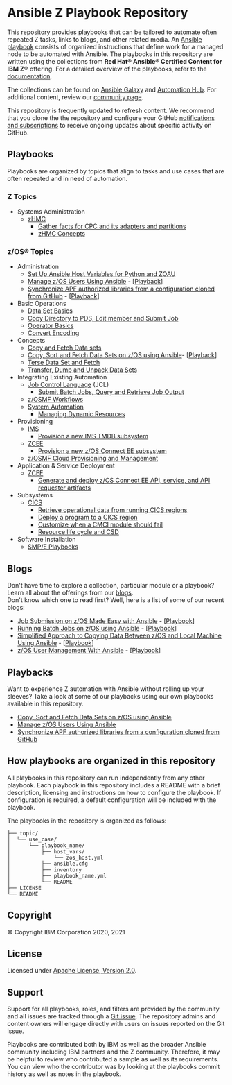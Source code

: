 # Ansible Z Playbook Repository

This repository provides playbooks that can be tailored to automate often
repeated Z tasks, links to blogs, and other related media. An [Ansible playbook](https://docs.ansible.com/ansible/latest/user_guide/playbooks_intro.html#playbooks-intro)
consists of organized instructions that define work for a managed node to be
automated with Ansible. The playbooks in this
repository are written using the collections from
**Red Hat® Ansible® Certified Content for IBM Z®** offering. For a detailed
overview of the playbooks, refer to the
[documentation](https://ibm.github.io/z_ansible_collections_doc/index.html).

The collections can be found on
[Ansible Galaxy](https://galaxy.ansible.com/search?deprecated=false&keywords=ibm_z&order_by=-relevance&page=1)
and [Automation Hub](https://www.ansible.com/products/automation-hub).
For additional content, review our [community page](ibm.biz/BdfsTR).

This repository is frequently updated to refresh content. We recommend that you clone the
the repository and configure your GitHub
[notifications and subscriptions](https://docs.github.com/en/github/managing-subscriptions-and-notifications-on-github/about-notifications#notifications-and-subscriptions)
to receive ongoing updates about specific activity on GitHub.

## Playbooks

Playbooks are organized by topics that align to tasks and use cases that are
often repeated and in need of automation.

### Z Topics

- Systems Administration
  - [zHMC](z_systems_administration/zhmc)
    - [Gather facts for CPC and its adapters and partitions](z_systems_administration/zhmc/docs/usecase_playbooks.md)
    - [zHMC Concepts](z_systems_administration/zhmc/docs/module_playbooks.md)

### z/OS® Topics

- Administration
  - [Set Up Ansible Host Variables for Python and ZOAU](zos_administration/host_setup)
  - [Manage z/OS Users Using Ansible](zos_concepts/user_management/add_remove_user) - \[[Playback](https://mediacenter.ibm.com/media/Managing+z+OS+Users+with+Ansible+/1_bnud4enw)]
  - [Synchronize APF authorized libraries from a configuration cloned from GitHub](zos_concepts/program_authorization/git_apf) - \[[Playback](https://mediacenter.ibm.com/media/Using+Ansible+to+synchronize+z+OS+APF+libraries+from+a+GitHub+configuration+file/1_e6qsiwmg)]
- Basic Operations
  - [Data Set Basics](zos_concepts/data_sets/data_set_basics)
  - [Copy Directory to PDS, Edit member and Submit Job](zos_concepts/data_sets/copy_edit_submit)
  - [Operator Basics](zos_concepts/zos_operator/zos_operator_basics)
  - [Convert Encoding](zos_concepts/encoding/convert_encoding)
- Concepts
  - [Copy and Fetch Data sets](zos_concepts/data_transfer/copy_fetch_data_set)
  - [Copy, Sort and Fetch Data Sets on z/OS using Ansible](zos_concepts/data_transfer/copy_sort_fetch)- \[[Playback](https://mediacenter.ibm.com/media/Copy%2C+sort%2C+and+fetch+data+on+z+OS+using+Ansible/1_ah4qhyvu)]
  - [Terse Data Set and Fetch](zos_concepts/data_transfer/terse_fetch_data_set)
  - [Transfer, Dump and Unpack Data Sets](zos_concepts/data_transfer/dump_pack_ftp_unpack_restore)
- Integrating Existing Automation
  - [Job Control Language](job_control_language) (JCL)
    - [Submit Batch Jobs, Query and Retrieve Job Output](zos_concepts/jobs/submit_query_retrieve)
  - [z/OSMF Workflows](zos_management/zosmf_workflows)
  - [System Automation](z_system_automation)
    - [Managing Dynamic Resources](z_system_automation/dynamic_resources/)
- Provisioning
  - [IMS](zos_subsystems/ims)
    - [Provision a new IMS TMDB subsystem](zos_subsystems/ims/ims_provisioning)
  - [ZCEE](zos_subsystems/zcee)
    - [Provision a new z/OS Connect EE subsystem](zos_subsystems/zcee/provisioning)
  - [z/OSMF Cloud Provisioning and Management](zos_management/zosmf_cloud_provisioning_and_management)
- Application & Service Deployment
  - [ZCEE](zos_subsystems/zcee)
    - [Generate and deploy z/OS Connect EE API, service, and API requester artifacts](zos_subsystems/zcee/api_deployment)
- Subsystems
  - [CICS](zos_subsystems/cics)
    - [Retrieve operational data from running CICS regions](zos_subsystems/cics/cmci/reporting)
    - [Deploy a program to a CICS region](zos_subsystems/cics/cmci/deploy_program)
    - [Customize when a CMCI module should fail](zos_subsystems/cics/cmci/override_failure)
    - [Resource life cycle and CSD](zos_subsystems/cics/cmci/resource_lifecycle_and_csd)
- Software Installation
  - [SMP/E Playbooks](https://github.com/IBM/z_ansible_collections_samples/tree/master/zos_concepts/software_management)

## Blogs

Don't have time to explore a collection, particular module or a playbook?  
Learn all about the offerings from our [blogs](https://community.ibm.com/community/user/ibmz-and-linuxone/groups/topic-home/blog-entries?communitykey=ce54fe94-0145-4832-a0ef-4ea81d6062cc&tab=blog-entries).  
Don't know which one to read first? Well, here is a list of some of our recent blogs:  

- [Job Submission on z/OS Made Easy with Ansible](https://community.ibm.com/community/user/ibmz-and-linuxone/blogs/asif-mahmud1/2020/08/04/how-to-run-batch-jobs-on-zos-without-jcl-using-ans) - \[[Playbook](zos_concepts/jobs/submit_query_retrieve)\]
- [Running Batch Jobs on z/OS using Ansible](https://community.ibm.com/community/user/ibmz-and-linuxone/blogs/asif-mahmud1/2020/08/04/how-to-run-batch-jobs-on-zos-without-jcl-using-ans) - \[[Playbook](zos_concepts/data_transfer/copy_sort_fetch)\]
- [Simplified Approach to Copying Data Between z/OS and Local Machine Using Ansible](https://community.ibm.com/community/user/ibmz-and-linuxone/blogs/asif-mahmud1/2020/06/11/simplified-approach-to-copying-data-between-zos-an) - \[[Playbook](zos_concepts/data_transfer/copy_fetch_data_set)\]
- [z/OS User Management With Ansible](https://community.ibm.com/community/user/ibmz-and-linuxone/blogs/blake-becker1/2020/09/03/zos-user-management-with-ansible) - \[[Playbook](zos_concepts/user_management/add_remove_user)\]

## Playbacks

Want to experience Z automation with Ansible without rolling up your sleeves?
Take a look at some of our playbacks using our own playbooks available
in this repository.

- [Copy, Sort and Fetch Data Sets on z/OS using Ansible](https://mediacenter.ibm.com/media/Copy%2C+sort%2C+and+fetch+data+on+z+OS+using+Ansible/1_ah4qhyvu)
- [Manage z/OS Users Using Ansible](https://mediacenter.ibm.com/media/Managing+z+OS+Users+with+Ansible+/1_bnud4enw)
- [Synchronize APF authorized libraries from a configuration cloned from GitHub](https://mediacenter.ibm.com/media/Using+Ansible+to+synchronize+z+OS+APF+libraries+from+a+GitHub+configuration+file/1_e6qsiwmg)

## How playbooks are organized in this repository

All playbooks in this repository can run independently from any other playbook.
Each playbook in this repository includes a README with a brief description,
licensing and instructions on how to configure the playbook. If configuration is
required, a default configuration will be included with the playbook.

The playbooks in the repository is organized as follows:

    ├── topic/
    │  └── use_case/
    │      └── playbook_name/
    │          ├── host_vars/
    │              └── zos_host.yml
    │          ├── ansible.cfg
    │          ├── inventory
    │          ├── playbook_name.yml
    │          └── README
    ├── LICENSE
    └── README

## Copyright

© Copyright IBM Corporation 2020, 2021

## License

Licensed under
[Apache License, Version 2.0](https://opensource.org/licenses/Apache-2.0).

## Support

Support for all playbooks, roles, and filters are provided by the community
and all issues are tracked through a
[Git issue](https://github.com/IBM/z_ansible_collections_samples/issues).
The repository admins and content owners will engage directly with users on issues reported on the
Git issue.

Playbooks are contributed both by IBM as well as the broader Ansible community including IBM partners and the Z community.
Therefore, it may be helpful to review who contributed a sample as well as its requirements. You
can view who the contributor was by looking at the playbooks commit history as
well as notes in the playbook.
